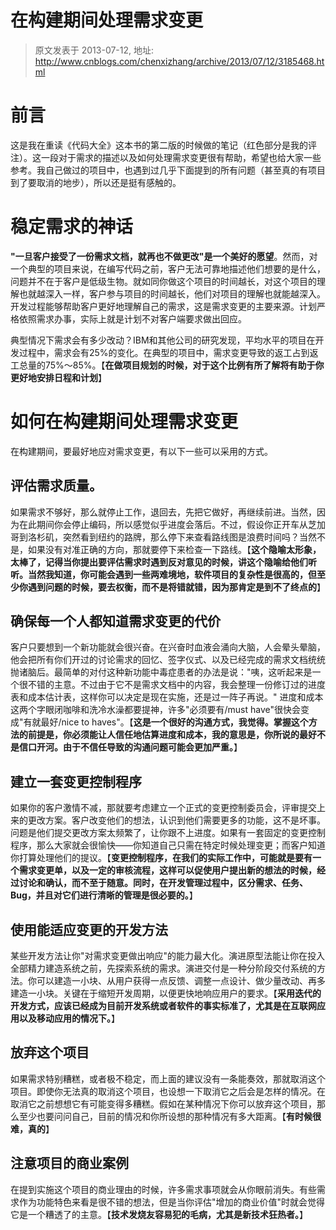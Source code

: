 # 在构建期间处理需求变更 
> 原文发表于 2013-07-12, 地址: http://www.cnblogs.com/chenxizhang/archive/2013/07/12/3185468.html 


前言
==

这是我在重读《代码大全》这本书的第二版的时候做的笔记（红色部分是我的评注）。这一段对于需求的描述以及如何处理需求变更很有帮助，希望也给大家一些参考。我自己做过的项目中，也遇到过几乎下面提到的所有问题（甚至真的有项目到了要取消的地步），所以还是挺有感触的。


稳定需求的神话
=======

**"一旦客户接受了一份需求文档，就再也不做更改"是一个美好的愿望**。然而，对一个典型的项目来说，在编写代码之前，客户无法可靠地描述他们想要的是什么，问题并不在于客户是低级生物。就如同你做这个项目的时间越长，对这个项目的理解也就越深入一样，客户参与项目的时间越长，他们对项目的理解也就能越深入。开发过程能够帮助客户更好地理解自己的需求，这是需求变更的主要来源。计划严格依照需求办事，实际上就是计划不对客户端要求做出回应。


典型情况下需求会有多少改动？IBM和其他公司的研究发现，平均水平的项目在开发过程中，需求会有25%的变化。在典型的项目中，需求变更导致的返工占到返工总量的75%～85%。【**在做项目规划的时候，对于这个比例有所了解将有助于你更好地安排日程和计划**】


如何在构建期间处理需求变更
=============

在构建期间，要最好地应对需求变更，有以下一些可以采用的方式。


评估需求质量。
-------

如果需求不够好，那么就停止工作，退回去，先把它做好，再继续前进。当然，因为在此期间你会停止编码，所以感觉似乎进度会落后。不过，假设你正开车从芝加哥到洛杉矶，突然看到纽约的路牌，那么停下来查看路线图是浪费时间吗？当然不是，如果没有对准正确的方向，那就要停下来检查一下路线。【**这个隐喻太形象，太棒了，记得当你提出要评估需求时遇到反对意见的时候，讲这个隐喻给他们听听。当然我知道，你可能会遇到一些两难境地，软件项目的复杂性是很高的，但至少你遇到问题的时候，要去权衡，而不是将错就错，因为那肯定是到不了终点的**】


确保每一个人都知道需求变更的代价
----------------

客户只要想到一个新功能就会很兴奋。在兴奋时血液会涌向大脑，人会晕头晕脑，他会把所有你们开过的讨论需求的回忆、签字仪式、以及已经完成的需求文档统统抛诸脑后。最简单的对付这种新功能中毒症患者的办法是说："咦，这听起来是一个很不错的主意。不过由于它不是需求文档中的内容，我会整理一份修订过的进度表和成本估计表，这样你可以决定是现在实施，还是过一阵子再说。" 进度和成本这两个字眼闭咖啡和洗冷水澡都要提神，许多"必须要有/must have"很快会变成"有就最好/nice to haves"。【**这是一个很好的沟通方式，我觉得。掌握这个方法的前提是，你必须能让人信任地估算进度和成本，我的意思是，你所说的最好不是信口开河。由于不信任导致的沟通问题可能会更加严重。**】


建立一套变更控制程序
----------

如果你的客户激情不减，那就要考虑建立一个正式的变更控制委员会，评审提交上来的更改方案。客户改变他们的想法，认识到他们需要更多的功能，这不是坏事。问题是他们提交更改方案太频繁了，让你跟不上进度。如果有一套固定的变更控制程序，那么大家就会很愉快——你知道自己只需在特定时候处理变更；而客户知道你打算处理他们的提议。【**变更控制程序，在我们的实际工作中，可能就是要有一个需求变更单，以及一定的审核流程，这样可以促使用户提出新的想法的时候，经过讨论和确认，而不至于随意。同时，在开发管理过程中，区分需求、任务、Bug，并且对它们进行清晰的管理是很必要的。**】


使用能适应变更的开发方法
------------

某些开发方法让你"对需求变更做出响应"的能力最大化。演进原型法能让你在投入全部精力建造系统之前，先探索系统的需求。演进交付是一种分阶段交付系统的方法。你可以建造一小块、从用户获得一点反馈、调整一点设计、做少量改动、再多建造一小块。关键在于缩短开发周期，以便更快地响应用户的要求。【**采用迭代的开发方式，应该已经成为目前开发系统或者软件的事实标准了，尤其是在互联网应用以及移动应用的情况下。**】


放弃这个项目
------

如果需求特别糟糕，或者极不稳定，而上面的建议没有一条能奏效，那就取消这个项目。即使你无法真的取消这个项目，也设想一下取消它之后会是怎样的情况。在取消它之前想想它有可能变得多糟糕。假如在某种情况下你可以放弃这个项目，那么至少也要问问自己，目前的情况和你所设想的那种情况有多大距离。【**有时候很难，真的**】


注意项目的商业案例
---------

在提到实施这个项目的商业理由的时候，许多需求事项就会从你眼前消失。有些需求作为功能特色来看是很不错的想法，但是当你评估"增加的商业价值"时就会觉得它是一个糟透了的主意。【**技术发烧友容易犯的毛病，尤其是新技术狂热者。**】



 

